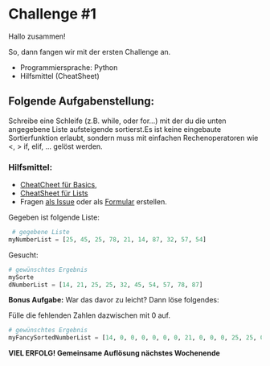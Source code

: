 # Challenge #1

Hallo zusammen!

So, dann fangen wir mit der ersten Challenge an.

- Programmiersprache: Python
- Hilfsmittel (CheatSheet)

## Folgende Aufgabenstellung:

Schreibe eine Schleife (z.B. while, oder for...) mit der du die unten angegebene Liste aufsteigende sortierst.Es ist keine eingebaute Sortierfunktion erlaubt, sondern muss mit einfachen Rechenoperatoren wie <, > if, elif, ... gelöst werden.

### Hilfsmittel:

- [CheatCheet für Basics](https://teams.microsoft.com/l/file/577FC335-F5B4-4A56-B307-D7ED57E48403?tenantId=b8192970-931b-4546-97ce-a6a611c24bd9&fileType=pdf&objectUrl=https%3A%2F%2Ffhwzid.sharepoint.com%2Fsites%2FAT_DiBBA_2019_876338345%2FFreigegebene%20Dokumente%2FWeekly%20Coding%20Challenge%2FMaterialien%2Fbeginners_cheat_sheet.pdf&baseUrl=https%3A%2F%2Ffhwzid.sharepoint.com%2Fsites%2FAT_DiBBA_2019_876338345&serviceName=teams&threadId=19:a6077bbb7c794716aef8ef6264849648@thread.skype&groupId=fe5a1a58-19cb-498f-88e0-617b2206af7e),
- [CheatSheet für Lists](https://teams.microsoft.com/l/file/FA626DD4-119C-4335-BC3D-6F5BE93997FE?tenantId=b8192970-931b-4546-97ce-a6a611c24bd9&fileType=pdf&objectUrl=https%3A%2F%2Ffhwzid.sharepoint.com%2Fsites%2FAT_DiBBA_2019_876338345%2FFreigegebene%20Dokumente%2FWeekly%20Coding%20Challenge%2FMaterialien%2Fbeginners_python_cheat_sheet_pcc_lists.pdf&baseUrl=https%3A%2F%2Ffhwzid.sharepoint.com%2Fsites%2FAT_DiBBA_2019_876338345&serviceName=teams&threadId=19:a6077bbb7c794716aef8ef6264849648@thread.skype&groupId=fe5a1a58-19cb-498f-88e0-617b2206af7e)
- Fragen [als Issue](https://github.com/joeherold/wcc_fh_wkw_python/issues) oder als [Formular](https://forms.office.com/Pages/ResponsePage.aspx?Host=Teams&lang=%7Blocale%7D&groupId=%7BgroupId%7D&tid=%7Btid%7D&teamsTheme=%7Btheme%7D&upn=%7Bupn%7D&id=cCkZuBuTRkWXzqamEcJL2Rcv0_AVGQVMpyxsXq73-hxUOUM1QVo0WTA3T1dOSEQ3NkxCN0Y1MjZBUC4u) erstellen.

Gegeben ist folgende Liste:

```python
 # gegebene Liste
myNumberList = [25, 45, 25, 78, 21, 14, 87, 32, 57, 54]
```

Gesucht:

```python
# gewünschtes Ergebnis
mySorte
dNumberList = [14, 21, 25, 25, 32, 45, 54, 57, 78, 87]
```

**Bonus Aufgabe:** War das davor zu leicht? Dann löse folgendes:

Fülle die fehlenden Zahlen dazwischen mit 0 auf.

```python
# gewünschtes Ergebnis
myFancySortedNumberList = [14, 0, 0, 0, 0, 0, 0, 21, 0, 0, 0, 25, 25, 0, 0, 0, 0, 0, 0, 32, 0, 0, 0, 0, 0, 0, 0, 0, 0, 0, 0, 0, 45, 0, 0, 0, 0, 0, 0, 0, 0, 54, 0, 0, 57, 0, 0, 0, 0, 0, 0, 0, 0, 0, 0, 0, 0, 0, 0, 0, 0, 0, 0, 0, 0, 78, 0, 0, 0, 0, 0, 0, 0, 0, 87]
```

**VIEL ERFOLG! Gemeinsame Auflösung nächstes Wochenende**
